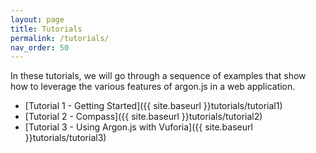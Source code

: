 ```yaml
---
layout: page
title: Tutorials
permalink: /tutorials/
nav_order: 50
---
```


In these tutorials, we will go through a sequence of examples that show how to leverage the various features of argon.js in a web application.

* [Tutorial 1 - Getting Started]({{ site.baseurl }}tutorials/tutorial1)
* [Tutorial 2 - Compass]({{ site.baseurl }}tutorials/tutorial2)
* [Tutorial 3 - Using Argon.js with Vuforia]({{ site.baseurl }}tutorials/tutorial3)

